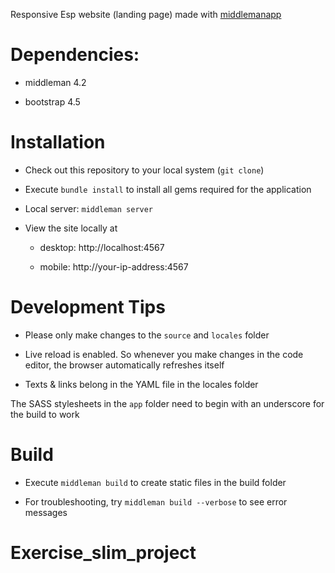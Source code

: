 Responsive Esp website (landing page) made with [middlemanapp](https://middlemanapp.com)

# Dependencies:

- middleman 4.2

- bootstrap 4.5

# Installation

- Check out this repository to your local system (`git clone`)

- Execute `bundle install` to install all gems required for the application

- Local server: `middleman server`

- View the site locally at

  - desktop: http://localhost:4567

  - mobile: http://your-ip-address:4567

# Development Tips

- Please only make changes to the `source` and `locales` folder

- Live reload is enabled. So whenever you make changes in the code editor, the browser automatically refreshes itself

- Texts & links belong in the YAML file in the locales folder

The SASS stylesheets in the `app` folder need to begin with an underscore for the build to work

# Build

- Execute `middleman build` to create static files in the build folder

- For troubleshooting, try `middleman build --verbose` to see error messages

# Exercise_slim_project
